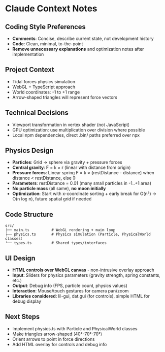 # Claude Context Notes

## Coding Style Preferences
- **Comments**: Concise, describe current state, not development history
- **Code**: Clean, minimal, to-the-point
- **Remove unnecessary explanations** and optimization notes after implementation

## Project Context
- Tidal forces physics simulation
- WebGL + TypeScript approach
- World coordinates: -1 to +1 range
- Arrow-shaped triangles will represent force vectors

## Technical Decisions
- Viewport transformation in vertex shader (not JavaScript)
- GPU optimization: use multiplication over division where possible
- Local npm dependencies, direct .bin/ paths preferred over npx

## Physics Design
- **Particles**: Grid → sphere via gravity + pressure forces
- **Central gravity**: F = k × r (linear with distance from origin) 
- **Pressure forces**: Linear spring F = k × (restDistance - distance) when distance < restDistance, else 0
- **Parameters**: restDistance = 0.01 (many small particles in -1..+1 area)
- **No particle mass** (all same), **no moon initially**
- **Optimization**: Start with x-coordinate sorting + early break for O(n²) → O(n log n), future spatial grid if needed

## Code Structure
```
src/
├── main.ts          # WebGL rendering + main loop  
├── physics.ts       # Physics simulation (Particle, PhysicalWorld classes)
└── types.ts         # Shared types/interfaces
```

## UI Design
- **HTML controls over WebGL canvas** - non-intrusive overlay approach
- **Input**: Sliders for physics parameters (gravity strength, spring constants, etc.)
- **Output**: Debug info (FPS, particle count, physics values)
- **Interaction**: Mouse/touch gestures for camera pan/zoom
- **Libraries considered**: lil-gui, dat.gui (for controls), simple HTML for debug display

## Next Steps  
- Implement physics.ts with Particle and PhysicalWorld classes
- Make triangles arrow-shaped (40°-70°-70°)
- Orient arrows to point in force directions
- Add HTML overlay for controls and debug info